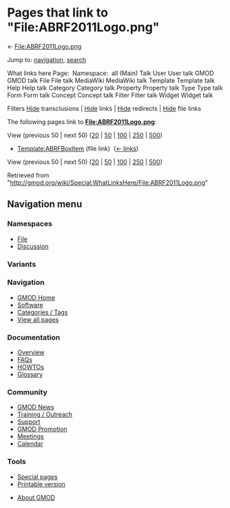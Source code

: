 <div id="mw-page-base" class="noprint">

</div>

<div id="mw-head-base" class="noprint">

</div>

<div id="content" class="mw-body" role="main">

<span id="top"></span>

<div id="mw-js-message" style="display:none;">

</div>



# <span dir="auto">Pages that link to "File:ABRF2011Logo.png"</span>

<div id="bodyContent">

<div id="contentSub">

←
[File:ABRF2011Logo.png](/wiki/File:ABRF2011Logo.png "File:ABRF2011Logo.png")

</div>

<div id="jump-to-nav" class="mw-jump">

Jump to: [navigation](#mw-navigation), [search](#p-search)

</div>

<div id="mw-content-text">

What links here Page:  Namespace:  all (Main) Talk User User talk GMOD
GMOD talk File File talk MediaWiki MediaWiki talk Template Template talk
Help Help talk Category Category talk Property Property talk Type Type
talk Form Form talk Concept Concept talk Filter Filter talk Widget
Widget talk

Filters
[Hide](/mediawiki/index.php?title=Special:WhatLinksHere/File:ABRF2011Logo.png&hidetrans=1 "Special:WhatLinksHere/File:ABRF2011Logo.png")
transclusions \|
[Hide](/mediawiki/index.php?title=Special:WhatLinksHere/File:ABRF2011Logo.png&hidelinks=1 "Special:WhatLinksHere/File:ABRF2011Logo.png")
links \|
[Hide](/mediawiki/index.php?title=Special:WhatLinksHere/File:ABRF2011Logo.png&hideredirs=1 "Special:WhatLinksHere/File:ABRF2011Logo.png")
redirects \|
[Hide](/mediawiki/index.php?title=Special:WhatLinksHere/File:ABRF2011Logo.png&hideimages=1 "Special:WhatLinksHere/File:ABRF2011Logo.png")
file links

The following pages link to
**[File:ABRF2011Logo.png](/wiki/File:ABRF2011Logo.png "File:ABRF2011Logo.png")**:

View (previous 50 \| next 50)
([20](/mediawiki/index.php?title=Special:WhatLinksHere/File:ABRF2011Logo.png&limit=20 "Special:WhatLinksHere/File:ABRF2011Logo.png")
\|
[50](/mediawiki/index.php?title=Special:WhatLinksHere/File:ABRF2011Logo.png&limit=50 "Special:WhatLinksHere/File:ABRF2011Logo.png")
\|
[100](/mediawiki/index.php?title=Special:WhatLinksHere/File:ABRF2011Logo.png&limit=100 "Special:WhatLinksHere/File:ABRF2011Logo.png")
\|
[250](/mediawiki/index.php?title=Special:WhatLinksHere/File:ABRF2011Logo.png&limit=250 "Special:WhatLinksHere/File:ABRF2011Logo.png")
\|
[500](/mediawiki/index.php?title=Special:WhatLinksHere/File:ABRF2011Logo.png&limit=500 "Special:WhatLinksHere/File:ABRF2011Logo.png"))

- [Template:ABRFBoxItem](/wiki/Template:ABRFBoxItem "Template:ABRFBoxItem")
  (file link) ‎ <span class="mw-whatlinkshere-tools">([←
  links](/mediawiki/index.php?title=Special:WhatLinksHere&target=Template%3AABRFBoxItem "Special:WhatLinksHere"))</span>

View (previous 50 \| next 50)
([20](/mediawiki/index.php?title=Special:WhatLinksHere/File:ABRF2011Logo.png&limit=20 "Special:WhatLinksHere/File:ABRF2011Logo.png")
\|
[50](/mediawiki/index.php?title=Special:WhatLinksHere/File:ABRF2011Logo.png&limit=50 "Special:WhatLinksHere/File:ABRF2011Logo.png")
\|
[100](/mediawiki/index.php?title=Special:WhatLinksHere/File:ABRF2011Logo.png&limit=100 "Special:WhatLinksHere/File:ABRF2011Logo.png")
\|
[250](/mediawiki/index.php?title=Special:WhatLinksHere/File:ABRF2011Logo.png&limit=250 "Special:WhatLinksHere/File:ABRF2011Logo.png")
\|
[500](/mediawiki/index.php?title=Special:WhatLinksHere/File:ABRF2011Logo.png&limit=500 "Special:WhatLinksHere/File:ABRF2011Logo.png"))

</div>

<div class="printfooter">

Retrieved from
"<http://gmod.org/wiki/Special:WhatLinksHere/File:ABRF2011Logo.png>"

</div>

<div id="catlinks" class="catlinks catlinks-allhidden">

</div>

<div class="visualClear">

</div>

</div>

</div>

<div id="mw-navigation">

## Navigation menu

<div id="mw-head">



<div id="left-navigation">

<div id="p-namespaces" class="vectorTabs" role="navigation"
aria-labelledby="p-namespaces-label">

### Namespaces

- <span id="ca-nstab-image"><a href="/wiki/File:ABRF2011Logo.png" accesskey="c"
  title="View the file page [c]">File</a></span>
- <span id="ca-talk"><a
  href="/mediawiki/index.php?title=File_talk:ABRF2011Logo.png&amp;action=edit&amp;redlink=1"
  accesskey="t"
  title="Discussion about the content page [t]">Discussion</a></span>

</div>

<div id="p-variants" class="vectorMenu emptyPortlet" role="navigation"
aria-labelledby="p-variants-label">

### 

### Variants[](#)

<div class="menu">

</div>

</div>

</div>

<div id="right-navigation">





</div>



</div>

</div>

</div>

<div id="mw-panel">

<div id="p-logo" role="banner">

<a href="/wiki/Main_Page"
style="background-image: url(http://gmod.org/images/GMOD-cogs.png);"
title="Visit the main page"></a>

</div>

<div id="p-Navigation" class="portal" role="navigation"
aria-labelledby="p-Navigation-label">

### Navigation

<div class="body">

- <span id="n-GMOD-Home">[GMOD Home](/wiki/Main_Page)</span>
- <span id="n-Software">[Software](/wiki/GMOD_Components)</span>
- <span id="n-Categories-.2F-Tags">[Categories /
  Tags](/wiki/Categories)</span>
- <span id="n-View-all-pages">[View all
  pages](/wiki/Special:AllPages)</span>

</div>

</div>

<div id="p-Documentation" class="portal" role="navigation"
aria-labelledby="p-Documentation-label">

### Documentation

<div class="body">

- <span id="n-Overview">[Overview](/wiki/Overview)</span>
- <span id="n-FAQs">[FAQs](/wiki/Category:FAQ)</span>
- <span id="n-HOWTOs">[HOWTOs](/wiki/Category:HOWTO)</span>
- <span id="n-Glossary">[Glossary](/wiki/Glossary)</span>

</div>

</div>

<div id="p-Community" class="portal" role="navigation"
aria-labelledby="p-Community-label">

### Community

<div class="body">

- <span id="n-GMOD-News">[GMOD News](/wiki/GMOD_News)</span>
- <span id="n-Training-.2F-Outreach">[Training /
  Outreach](/wiki/Training_and_Outreach)</span>
- <span id="n-Support">[Support](/wiki/Support)</span>
- <span id="n-GMOD-Promotion">[GMOD
  Promotion](/wiki/GMOD_Promotion)</span>
- <span id="n-Meetings">[Meetings](/wiki/Meetings)</span>
- <span id="n-Calendar">[Calendar](/wiki/Calendar)</span>

</div>

</div>

<div id="p-tb" class="portal" role="navigation"
aria-labelledby="p-tb-label">

### Tools

<div class="body">

- <span id="t-specialpages"><a href="/wiki/Special:SpecialPages" accesskey="q"
  title="A list of all special pages [q]">Special pages</a></span>
- <span id="t-print"><a
  href="/mediawiki/index.php?title=Special:WhatLinksHere/File:ABRF2011Logo.png&amp;printable=yes"
  rel="alternate" accesskey="p"
  title="Printable version of this page [p]">Printable version</a></span>

</div>

</div>

</div>

</div>

<div id="footer" role="contentinfo">

- <span id="footer-places-about">[About
  GMOD](/wiki/GMOD:About "GMOD:About")</span>

<!-- -->






</div>
